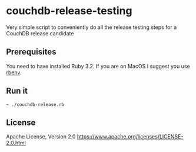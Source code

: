 # couchdb-release-testing
Very simple script to conveniently do all the release testing steps for a CouchDB release candidate

## Prerequisites

You need to have installed Ruby 3.2. If you are on MacOS I suggest you use [rbenv](https://github.com/rbenv/rbenv).

## Run it

    ~ ./couchdb-release.rb

## License

Apache License, Version 2.0 https://www.apache.org/licenses/LICENSE-2.0.html 
